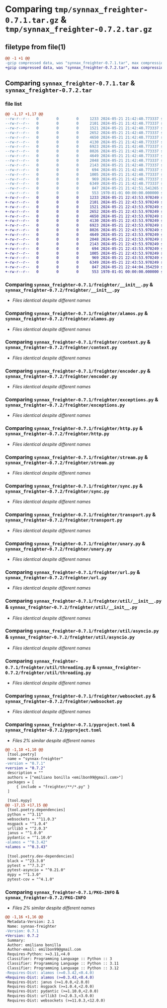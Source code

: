 # Comparing `tmp/synnax_freighter-0.7.1.tar.gz` & `tmp/synnax_freighter-0.7.2.tar.gz`

## filetype from file(1)

```diff
@@ -1 +1 @@
-gzip compressed data, was "synnax_freighter-0.7.1.tar", max compression
+gzip compressed data, was "synnax_freighter-0.7.2.tar", max compression
```

## Comparing `synnax_freighter-0.7.1.tar` & `synnax_freighter-0.7.2.tar`

### file list

```diff
@@ -1,17 +1,17 @@
--rw-r--r--   0        0        0     1233 2024-05-21 21:42:40.773337 synnax_freighter-0.7.1/freighter/__init__.py
--rw-r--r--   0        0        0     2101 2024-05-21 21:42:40.773337 synnax_freighter-0.7.1/freighter/alamos.py
--rw-r--r--   0        0        0     1521 2024-05-21 21:42:40.773337 synnax_freighter-0.7.1/freighter/context.py
--rw-r--r--   0        0        0     2652 2024-05-21 21:42:40.773337 synnax_freighter-0.7.1/freighter/encoder.py
--rw-r--r--   0        0        0     4650 2024-05-21 21:42:40.773337 synnax_freighter-0.7.1/freighter/exceptions.py
--rw-r--r--   0        0        0     4130 2024-05-21 21:42:40.773337 synnax_freighter-0.7.1/freighter/http.py
--rw-r--r--   0        0        0     6923 2024-05-21 21:42:40.773337 synnax_freighter-0.7.1/freighter/stream.py
--rw-r--r--   0        0        0     8026 2024-05-21 21:42:40.773337 synnax_freighter-0.7.1/freighter/sync.py
--rw-r--r--   0        0        0     4649 2024-05-21 21:42:40.773337 synnax_freighter-0.7.1/freighter/transport.py
--rw-r--r--   0        0        0     2048 2024-05-21 21:42:40.773337 synnax_freighter-0.7.1/freighter/unary.py
--rw-r--r--   0        0        0     2143 2024-05-21 21:42:40.773337 synnax_freighter-0.7.1/freighter/url.py
--rw-r--r--   0        0        0      694 2024-05-21 21:42:40.773337 synnax_freighter-0.7.1/freighter/util/__init__.py
--rw-r--r--   0        0        0     1005 2024-05-21 21:42:40.773337 synnax_freighter-0.7.1/freighter/util/asyncio.py
--rw-r--r--   0        0        0      969 2024-05-21 21:42:40.773337 synnax_freighter-0.7.1/freighter/util/threading.py
--rw-r--r--   0        0        0     6349 2024-05-21 21:42:40.773337 synnax_freighter-0.7.1/freighter/websocket.py
--rw-r--r--   0        0        0      847 2024-05-21 21:42:51.541265 synnax_freighter-0.7.1/pyproject.toml
--rw-r--r--   0        0        0      553 1970-01-01 00:00:00.000000 synnax_freighter-0.7.1/PKG-INFO
+-rw-r--r--   0        0        0     1233 2024-05-21 22:43:53.970249 synnax_freighter-0.7.2/freighter/__init__.py
+-rw-r--r--   0        0        0     2101 2024-05-21 22:43:53.970249 synnax_freighter-0.7.2/freighter/alamos.py
+-rw-r--r--   0        0        0     1521 2024-05-21 22:43:53.970249 synnax_freighter-0.7.2/freighter/context.py
+-rw-r--r--   0        0        0     2652 2024-05-21 22:43:53.970249 synnax_freighter-0.7.2/freighter/encoder.py
+-rw-r--r--   0        0        0     4650 2024-05-21 22:43:53.970249 synnax_freighter-0.7.2/freighter/exceptions.py
+-rw-r--r--   0        0        0     4130 2024-05-21 22:43:53.970249 synnax_freighter-0.7.2/freighter/http.py
+-rw-r--r--   0        0        0     6923 2024-05-21 22:43:53.970249 synnax_freighter-0.7.2/freighter/stream.py
+-rw-r--r--   0        0        0     8026 2024-05-21 22:43:53.970249 synnax_freighter-0.7.2/freighter/sync.py
+-rw-r--r--   0        0        0     4649 2024-05-21 22:43:53.970249 synnax_freighter-0.7.2/freighter/transport.py
+-rw-r--r--   0        0        0     2048 2024-05-21 22:43:53.970249 synnax_freighter-0.7.2/freighter/unary.py
+-rw-r--r--   0        0        0     2143 2024-05-21 22:43:53.970249 synnax_freighter-0.7.2/freighter/url.py
+-rw-r--r--   0        0        0      694 2024-05-21 22:43:53.970249 synnax_freighter-0.7.2/freighter/util/__init__.py
+-rw-r--r--   0        0        0     1005 2024-05-21 22:43:53.970249 synnax_freighter-0.7.2/freighter/util/asyncio.py
+-rw-r--r--   0        0        0      969 2024-05-21 22:43:53.970249 synnax_freighter-0.7.2/freighter/util/threading.py
+-rw-r--r--   0        0        0     6349 2024-05-21 22:43:53.970249 synnax_freighter-0.7.2/freighter/websocket.py
+-rw-r--r--   0        0        0      847 2024-05-21 22:44:04.354259 synnax_freighter-0.7.2/pyproject.toml
+-rw-r--r--   0        0        0      553 1970-01-01 00:00:00.000000 synnax_freighter-0.7.2/PKG-INFO
```

### Comparing `synnax_freighter-0.7.1/freighter/__init__.py` & `synnax_freighter-0.7.2/freighter/__init__.py`

 * *Files identical despite different names*

### Comparing `synnax_freighter-0.7.1/freighter/alamos.py` & `synnax_freighter-0.7.2/freighter/alamos.py`

 * *Files identical despite different names*

### Comparing `synnax_freighter-0.7.1/freighter/context.py` & `synnax_freighter-0.7.2/freighter/context.py`

 * *Files identical despite different names*

### Comparing `synnax_freighter-0.7.1/freighter/encoder.py` & `synnax_freighter-0.7.2/freighter/encoder.py`

 * *Files identical despite different names*

### Comparing `synnax_freighter-0.7.1/freighter/exceptions.py` & `synnax_freighter-0.7.2/freighter/exceptions.py`

 * *Files identical despite different names*

### Comparing `synnax_freighter-0.7.1/freighter/http.py` & `synnax_freighter-0.7.2/freighter/http.py`

 * *Files identical despite different names*

### Comparing `synnax_freighter-0.7.1/freighter/stream.py` & `synnax_freighter-0.7.2/freighter/stream.py`

 * *Files identical despite different names*

### Comparing `synnax_freighter-0.7.1/freighter/sync.py` & `synnax_freighter-0.7.2/freighter/sync.py`

 * *Files identical despite different names*

### Comparing `synnax_freighter-0.7.1/freighter/transport.py` & `synnax_freighter-0.7.2/freighter/transport.py`

 * *Files identical despite different names*

### Comparing `synnax_freighter-0.7.1/freighter/unary.py` & `synnax_freighter-0.7.2/freighter/unary.py`

 * *Files identical despite different names*

### Comparing `synnax_freighter-0.7.1/freighter/url.py` & `synnax_freighter-0.7.2/freighter/url.py`

 * *Files identical despite different names*

### Comparing `synnax_freighter-0.7.1/freighter/util/__init__.py` & `synnax_freighter-0.7.2/freighter/util/__init__.py`

 * *Files identical despite different names*

### Comparing `synnax_freighter-0.7.1/freighter/util/asyncio.py` & `synnax_freighter-0.7.2/freighter/util/asyncio.py`

 * *Files identical despite different names*

### Comparing `synnax_freighter-0.7.1/freighter/util/threading.py` & `synnax_freighter-0.7.2/freighter/util/threading.py`

 * *Files identical despite different names*

### Comparing `synnax_freighter-0.7.1/freighter/websocket.py` & `synnax_freighter-0.7.2/freighter/websocket.py`

 * *Files identical despite different names*

### Comparing `synnax_freighter-0.7.1/pyproject.toml` & `synnax_freighter-0.7.2/pyproject.toml`

 * *Files 2% similar despite different names*

```diff
@@ -1,10 +1,10 @@
 [tool.poetry]
 name = "synnax-freighter"
-version = "0.7.1"
+version = "0.7.2"
 description = ""
 authors = ["emiliano bonilla <emilbon99@gmail.com>"]
 packages = [
     { include = "freighter/**/*.py" }
 ]
 
 [tool.mypy]
@@ -17,15 +17,15 @@
 [tool.poetry.dependencies]
 python = "^3.11"
 websockets = "^11.0.3"
 msgpack = "^1.0.4"
 urllib3 = "^2.0.3"
 janus = "^1.0.0"
 pydantic = "^1.10.0"
-alamos = "^0.3.42"
+alamos = "^0.3.43"
 
 [tool.poetry.dev-dependencies]
 black = "^23.3.0"
 pytest = "^7.3.2"
 pytest-asyncio = "^0.21.0"
 mypy = "^1.3.0"
 pytest-cov = "^4.1.0"
```

### Comparing `synnax_freighter-0.7.1/PKG-INFO` & `synnax_freighter-0.7.2/PKG-INFO`

 * *Files 2% similar despite different names*

```diff
@@ -1,16 +1,16 @@
 Metadata-Version: 2.1
 Name: synnax-freighter
-Version: 0.7.1
+Version: 0.7.2
 Summary: 
 Author: emiliano bonilla
 Author-email: emilbon99@gmail.com
 Requires-Python: >=3.11,<4.0
 Classifier: Programming Language :: Python :: 3
 Classifier: Programming Language :: Python :: 3.11
 Classifier: Programming Language :: Python :: 3.12
-Requires-Dist: alamos (>=0.3.42,<0.4.0)
+Requires-Dist: alamos (>=0.3.43,<0.4.0)
 Requires-Dist: janus (>=1.0.0,<2.0.0)
 Requires-Dist: msgpack (>=1.0.4,<2.0.0)
 Requires-Dist: pydantic (>=1.10.0,<2.0.0)
 Requires-Dist: urllib3 (>=2.0.3,<3.0.0)
 Requires-Dist: websockets (>=11.0.3,<12.0.0)
```

